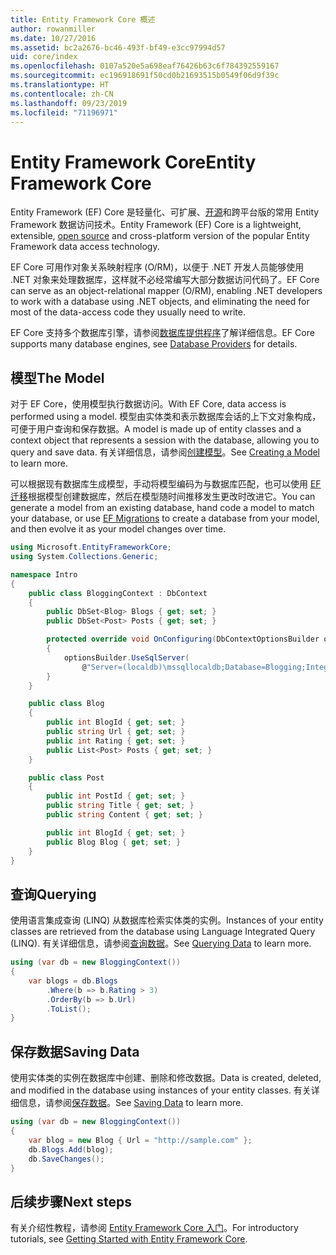 ```yaml
---
title: Entity Framework Core 概述
author: rowanmiller
ms.date: 10/27/2016
ms.assetid: bc2a2676-bc46-493f-bf49-e3cc97994d57
uid: core/index
ms.openlocfilehash: 0107a520e5a698eaf76426b63c6f784392559167
ms.sourcegitcommit: ec196918691f50cd0b21693515b0549f06d9f39c
ms.translationtype: HT
ms.contentlocale: zh-CN
ms.lasthandoff: 09/23/2019
ms.locfileid: "71196971"
---
```

# <a name="entity-framework-core"></a><span data-ttu-id="e94b9-102">Entity Framework Core</span><span class="sxs-lookup"><span data-stu-id="e94b9-102">Entity Framework Core</span></span>

<span data-ttu-id="e94b9-103">Entity Framework (EF) Core 是轻量化、可扩展、[开源](https://github.com/aspnet/EntityFrameworkCore)和跨平台版的常用 Entity Framework 数据访问技术。</span><span class="sxs-lookup"><span data-stu-id="e94b9-103">Entity Framework (EF) Core is a lightweight, extensible, [open source](https://github.com/aspnet/EntityFrameworkCore) and cross-platform version of the popular Entity Framework data access technology.</span></span>

<span data-ttu-id="e94b9-104">EF Core 可用作对象关系映射程序 (O/RM)，以便于 .NET 开发人员能够使用 .NET 对象来处理数据库，这样就不必经常编写大部分数据访问代码了。</span><span class="sxs-lookup"><span data-stu-id="e94b9-104">EF Core can serve as an object-relational mapper (O/RM), enabling .NET developers to work with a database using .NET objects, and eliminating the need for most of the data-access code they usually need to write.</span></span>

<span data-ttu-id="e94b9-105">EF Core 支持多个数据库引擎，请参阅[数据库提供程序](providers/index.md)了解详细信息。</span><span class="sxs-lookup"><span data-stu-id="e94b9-105">EF Core supports many database engines, see [Database Providers](providers/index.md) for details.</span></span>

## <a name="the-model"></a><span data-ttu-id="e94b9-106">模型</span><span class="sxs-lookup"><span data-stu-id="e94b9-106">The Model</span></span>

<span data-ttu-id="e94b9-107">对于 EF Core，使用模型执行数据访问。</span><span class="sxs-lookup"><span data-stu-id="e94b9-107">With EF Core, data access is performed using a model.</span></span> <span data-ttu-id="e94b9-108">模型由实体类和表示数据库会话的上下文对象构成，可便于用户查询和保存数据。</span><span class="sxs-lookup"><span data-stu-id="e94b9-108">A model is made up of entity classes and a context object that represents a session with the database, allowing you to query and save data.</span></span> <span data-ttu-id="e94b9-109">有关详细信息，请参阅[创建模型](modeling/index.md)。</span><span class="sxs-lookup"><span data-stu-id="e94b9-109">See [Creating a Model](modeling/index.md) to learn more.</span></span>

<span data-ttu-id="e94b9-110">可以根据现有数据库生成模型，手动将模型编码为与数据库匹配，也可以使用 [EF 迁移](managing-schemas/migrations/index.md)根据模型创建数据库，然后在模型随时间推移发生更改时改进它。</span><span class="sxs-lookup"><span data-stu-id="e94b9-110">You can generate a model from an existing database, hand code a model to match your database, or use [EF Migrations](managing-schemas/migrations/index.md) to create a database from your model, and then evolve it as your model changes over time.</span></span>

``` csharp
using Microsoft.EntityFrameworkCore;
using System.Collections.Generic;

namespace Intro
{
    public class BloggingContext : DbContext
    {
        public DbSet<Blog> Blogs { get; set; }
        public DbSet<Post> Posts { get; set; }

        protected override void OnConfiguring(DbContextOptionsBuilder optionsBuilder)
        {
            optionsBuilder.UseSqlServer(
                @"Server=(localdb)\mssqllocaldb;Database=Blogging;Integrated Security=True");
        }
    }

    public class Blog
    {
        public int BlogId { get; set; }
        public string Url { get; set; }
        public int Rating { get; set; }
        public List<Post> Posts { get; set; }
    }

    public class Post
    {
        public int PostId { get; set; }
        public string Title { get; set; }
        public string Content { get; set; }

        public int BlogId { get; set; }
        public Blog Blog { get; set; }
    }
}
```

## <a name="querying"></a><span data-ttu-id="e94b9-111">查询</span><span class="sxs-lookup"><span data-stu-id="e94b9-111">Querying</span></span>

<span data-ttu-id="e94b9-112">使用语言集成查询 (LINQ) 从数据库检索实体类的实例。</span><span class="sxs-lookup"><span data-stu-id="e94b9-112">Instances of your entity classes are retrieved from the database using Language Integrated Query (LINQ).</span></span> <span data-ttu-id="e94b9-113">有关详细信息，请参阅[查询数据](querying/index.md)。</span><span class="sxs-lookup"><span data-stu-id="e94b9-113">See [Querying Data](querying/index.md) to learn more.</span></span>

``` csharp
using (var db = new BloggingContext())
{
    var blogs = db.Blogs
        .Where(b => b.Rating > 3)
        .OrderBy(b => b.Url)
        .ToList();
}
```

## <a name="saving-data"></a><span data-ttu-id="e94b9-114">保存数据</span><span class="sxs-lookup"><span data-stu-id="e94b9-114">Saving Data</span></span>

<span data-ttu-id="e94b9-115">使用实体类的实例在数据库中创建、删除和修改数据。</span><span class="sxs-lookup"><span data-stu-id="e94b9-115">Data is created, deleted, and modified in the database using instances of your entity classes.</span></span> <span data-ttu-id="e94b9-116">有关详细信息，请参阅[保存数据](saving/index.md)。</span><span class="sxs-lookup"><span data-stu-id="e94b9-116">See [Saving Data](saving/index.md) to learn more.</span></span>

``` csharp
using (var db = new BloggingContext())
{
    var blog = new Blog { Url = "http://sample.com" };
    db.Blogs.Add(blog);
    db.SaveChanges();
}
```

## <a name="next-steps"></a><span data-ttu-id="e94b9-117">后续步骤</span><span class="sxs-lookup"><span data-stu-id="e94b9-117">Next steps</span></span>

<span data-ttu-id="e94b9-118">有关介绍性教程，请参阅 [Entity Framework Core 入门](get-started/index.md)。</span><span class="sxs-lookup"><span data-stu-id="e94b9-118">For introductory tutorials, see [Getting Started with Entity Framework Core](get-started/index.md).</span></span>

